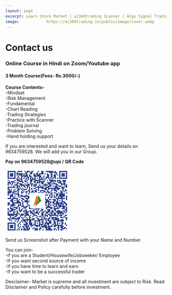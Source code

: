 ```yaml
---
layout: page
excerpt: Learn Stock Market | ai360trading Scanner | Algo Signal Trading | Live Intraday Trading | Fundamental Picks | Technical Picks 
image:            https://ai360trading.in/public/image/cover.webp
---
```


# Contact us

<h3>Online Course in Hindi on Zoom/Youtube app</h3>

<h4> 3 Month Course(Fees- Rs.3000/-)</h4>

<b>Course Contents-</b><br>
  -Mindset<br>
  -Risk Management<br>
  -Fundamental<br>
  -Chart Reading<br>
  -Trading Strategies<br>
  -Practice with Scanner<br>
  -Trading journal<br>
  -Problem Solving<br>
  -Hand holding support<br>


<p>If you are interested and want to learn, Send us your details on 9634759528. We will add you in our Group.</p>
 

<p><b>Pay on 9634759528@upi / QR Code</b></p>

<a href="/public/image/qrcode.webp"><img src="/public/image/qrcode.webp" border="0" width="200" height="200" align="center" alt="qrcode"></a><br>
        
<p>Send us Screenshot after Payment with your Name and Number.</p>

<p>You can join-<br>
  -If you are a Student/Housewife/Jobseeker/ Employee<br>
  -If you want second source of income<br>
  -If you have time to learn and earn <br>
  -If you want to be a successful trader<br></p>

<p>Desclaimer- Market is supreme and all investment are subject to Risk. Read Disclaimer and Policy carefully before investment. </p>
  


